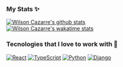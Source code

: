 ### My Stats ✨

[![Wilson Cazarre's github stats](https://github-readme-stats.vercel.app/api?username=WilsonCazarre&show_icons=true&theme=react)](https://github.com/anuraghazra/github-readme-stats)
<br />
[![Wilson Cazarre's wakatime stats](https://github-readme-stats.vercel.app/api/wakatime?username=WilsonCazarre&layout=compact&theme=react)](https://github.com/anuraghazra/github-readme-stats)

### Tecnologies that I love to work with 💜

[![React](https://img.shields.io/badge/react-61dafb?logo=react&style=for-the-badge&logoColor=black)](https://reactjs.org/)
[![TypeScript](https://img.shields.io/badge/typescript-3178c6?logo=typescript&style=for-the-badge&logoColor=white)](https://www.typescriptlang.org/)
[![Python](https://img.shields.io/badge/python-ffd343?logo=python&style=for-the-badge&logoColor=gray)](https://www.python.org/)
[![Django](https://img.shields.io/badge/python-white?logo=django&style=for-the-badge&logoColor=gray)](https://www.python.org/)
